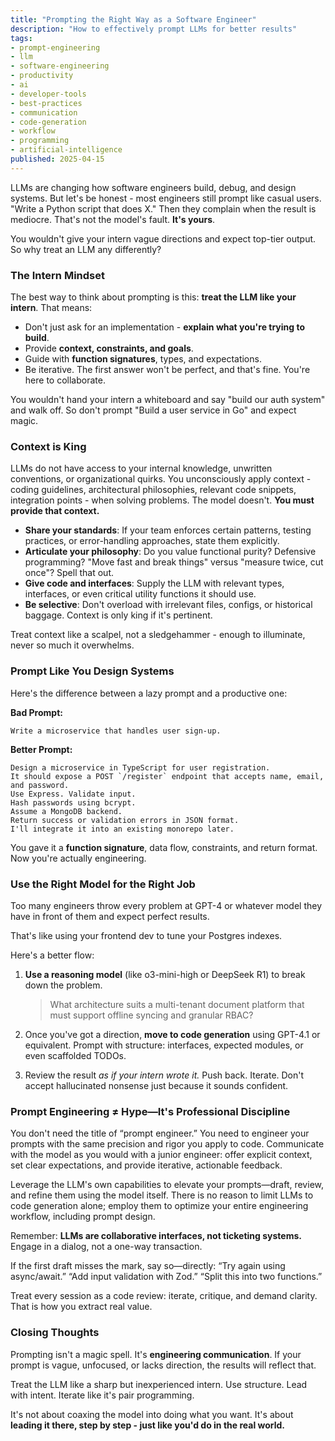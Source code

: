 ```yaml
---
title: "Prompting the Right Way as a Software Engineer"
description: "How to effectively prompt LLMs for better results"
tags:
- prompt-engineering
- llm
- software-engineering
- productivity
- ai
- developer-tools
- best-practices
- communication
- code-generation
- workflow
- programming
- artificial-intelligence
published: 2025-04-15
---
```


LLMs are changing how software engineers build, debug, and design systems. But let's be honest - most engineers still prompt like casual users.
"Write a Python script that does X." Then they complain when the result is mediocre. That's not the model's fault. **It's yours**.

You wouldn't give your intern vague directions and expect top-tier output. So why treat an LLM any differently?

### The Intern Mindset

The best way to think about prompting is this: **treat the LLM like your intern**.
That means:

- Don't just ask for an implementation - **explain what you're trying to build**.
- Provide **context, constraints, and goals**.
- Guide with **function signatures**, types, and expectations.
- Be iterative. The first answer won't be perfect, and that's fine. You're here to collaborate.

You wouldn't hand your intern a whiteboard and say "build our auth system" and walk off. So don't prompt "Build a user service in Go" and expect magic.

### Context is King

LLMs do not have access to your internal knowledge, unwritten conventions, or organizational quirks. You unconsciously apply context - coding guidelines, architectural philosophies, relevant code snippets, integration points - when solving problems. The model doesn't. **You must provide that context.**

- **Share your standards**: If your team enforces certain patterns, testing practices, or error-handling approaches, state them explicitly.
- **Articulate your philosophy**: Do you value functional purity? Defensive programming? "Move fast and break things" versus "measure twice, cut once"? Spell that out.
- **Give code and interfaces**: Supply the LLM with relevant types, interfaces, or even critical utility functions it should use.
- **Be selective**: Don't overload with irrelevant files, configs, or historical baggage. Context is only king if it's pertinent.

Treat context like a scalpel, not a sledgehammer - enough to illuminate, never so much it overwhelms.

### Prompt Like You Design Systems

Here's the difference between a lazy prompt and a productive one:

**Bad Prompt:**

```plaintext
Write a microservice that handles user sign-up.
```

**Better Prompt:**

```plaintext
Design a microservice in TypeScript for user registration.
It should expose a POST `/register` endpoint that accepts name, email, and password.
Use Express. Validate input.
Hash passwords using bcrypt.
Assume a MongoDB backend.
Return success or validation errors in JSON format.
I'll integrate it into an existing monorepo later.
```

You gave it a **function signature**, data flow, constraints, and return format.
Now you're actually engineering.

### Use the Right Model for the Right Job

Too many engineers throw every problem at GPT-4 or whatever model they have in front of them and expect perfect results.

That's like using your frontend dev to tune your Postgres indexes.

Here's a better flow:

1. **Use a reasoning model** (like o3-mini-high or DeepSeek R1) to break down the problem.
   > What architecture suits a multi-tenant document platform that must support offline syncing and granular RBAC?

2. Once you've got a direction, **move to code generation** using GPT-4.1 or equivalent.
   Prompt with structure: interfaces, expected modules, or even scaffolded TODOs.

3. Review the result *as if your intern wrote it.* Push back. Iterate.
   Don't accept hallucinated nonsense just because it sounds confident.

### Prompt Engineering ≠ Hype—It's Professional Discipline

You don't need the title of “prompt engineer.” You need to engineer your prompts with the same precision and rigor you apply to code.
Communicate with the model as you would with a junior engineer: offer explicit context, set clear expectations, and provide iterative, actionable feedback.

Leverage the LLM's own capabilities to elevate your prompts—draft, review, and refine them using the model itself.
There is no reason to limit LLMs to code generation alone; employ them to optimize your entire engineering workflow, including prompt design.

Remember: **LLMs are collaborative interfaces, not ticketing systems.** Engage in a dialog, not a one-way transaction.

If the first draft misses the mark, say so—directly:
“Try again using async/await.”
“Add input validation with Zod.”
“Split this into two functions.”

Treat every session as a code review: iterate, critique, and demand clarity. That is how you extract real value.

### Closing Thoughts

Prompting isn't a magic spell. It's **engineering communication**.
If your prompt is vague, unfocused, or lacks direction, the results will reflect that.

Treat the LLM like a sharp but inexperienced intern.
Use structure. Lead with intent. Iterate like it's pair programming.

It's not about coaxing the model into doing what you want.
It's about **leading it there, step by step - just like you'd do in the real world.**